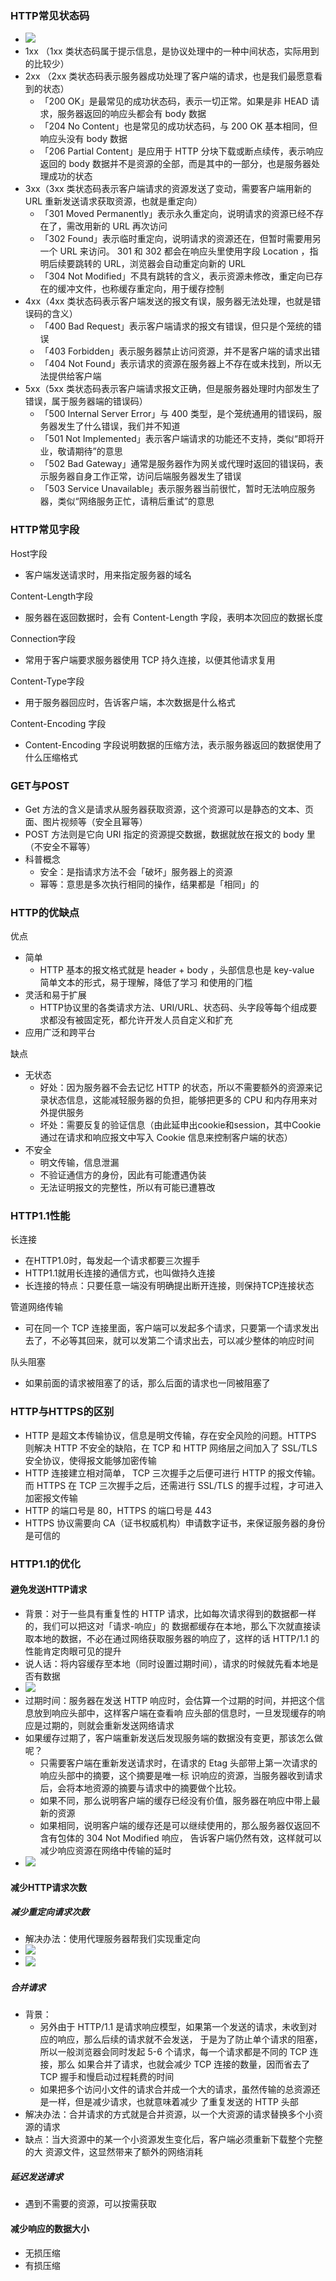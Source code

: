 ### HTTP常见状态码

- ![](HTTP状态码.png)
- 1xx （1xx 类状态码属于提示信息，是协议处理中的⼀种中间状态，实际⽤到的⽐较少）
- 2xx （2xx 类状态码表示服务器成功处理了客户端的请求，也是我们最愿意看到的状态）
  - 「200 OK」是最常⻅的成功状态码，表示⼀切正常。如果是⾮ HEAD 请求，服务器返回的响应头都会有 body 数据
  - 「204 No Content」也是常⻅的成功状态码，与 200 OK 基本相同，但响应头没有 body 数据
  - 「206 Partial Content」是应⽤于 HTTP 分块下载或断点续传，表示响应返回的 body 数据并不是资源的全部，而是其中的⼀部分，也是服务器处理成功的状态
- 3xx（3xx 类状态码表示客户端请求的资源发送了变动，需要客户端⽤新的 URL 重新发送请求获取资源，也就是重定向） 
  - 「301 Moved Permanently」表示永久重定向，说明请求的资源已经不存在了，需改⽤新的 URL 再次访问
  - 「302 Found」表示临时重定向，说明请求的资源还在，但暂时需要⽤另⼀个 URL 来访问。 301 和 302 都会在响应头⾥使⽤字段 Location ，指明后续要跳转的 URL，浏览器会⾃动重定向新的 URL
  - 「304 Not Modified」不具有跳转的含义，表示资源未修改，重定向已存在的缓冲⽂件，也称缓存重定向，用于缓存控制
- 4xx（4xx 类状态码表示客户端发送的报⽂有误，服务器⽆法处理，也就是错误码的含义） 
  - 「400 Bad Request」表示客户端请求的报⽂有错误，但只是个笼统的错误
  - 「403 Forbidden」表示服务器禁⽌访问资源，并不是客户端的请求出错
  - 「404 Not Found」表示请求的资源在服务器上不存在或未找到，所以⽆法提供给客户端
- 5xx（5xx 类状态码表示客户端请求报⽂正确，但是服务器处理时内部发⽣了错误，属于服务器端的错误码） 
  - 「500 Internal Server Error」与 400 类型，是个笼统通⽤的错误码，服务器发⽣了什么错误，我们并不知道
  - 「501 Not Implemented」表示客户端请求的功能还不⽀持，类似“即将开业，敬请期待”的意思
  - 「502 Bad Gateway」通常是服务器作为⽹关或代理时返回的错误码，表示服务器⾃身⼯作正常，访问后端服务器发⽣了错误
  - 「503 Service Unavailable」表示服务器当前很忙，暂时⽆法响应服务器，类似“⽹络服务正忙，请稍后重试”的意思



### HTTP常见字段

Host字段

- 客户端发送请求时，⽤来指定服务器的域名



Content-Length字段

- 服务器在返回数据时，会有 Content-Length 字段，表明本次回应的数据⻓度



Connection字段

- 常⽤于客户端要求服务器使⽤ TCP 持久连接，以便其他请求复⽤



Content-Type字段

- ⽤于服务器回应时，告诉客户端，本次数据是什么格式



Content-Encoding 字段

- Content-Encoding 字段说明数据的压缩⽅法，表示服务器返回的数据使⽤了什么压缩格式



### GET与POST

- Get ⽅法的含义是请求从服务器获取资源，这个资源可以是静态的⽂本、⻚⾯、图⽚视频等（安全且幂等）
- POST ⽅法则是它向 URI 指定的资源提交数据，数据就放在报⽂的 body 里（不安全不幂等）
- 科普概念
  - 安全：是指请求⽅法不会「破坏」服务器上的资源
  - 幂等：意思是多次执⾏相同的操作，结果都是「相同」的



### HTTP的优缺点

优点

- 简单
  - HTTP 基本的报⽂格式就是 header + body ，头部信息也是 key-value 简单⽂本的形式，易于理解，降低了学习 和使⽤的⻔槛
- 灵活和易于扩展
  - HTTP协议⾥的各类请求⽅法、URI/URL、状态码、头字段等每个组成要求都没有被固定死，都允许开发⼈员⾃定义和扩充
-  应⽤⼴泛和跨平台



缺点

- 无状态
  - 好处：因为服务器不会去记忆 HTTP 的状态，所以不需要额外的资源来记录状态信息，这能减轻服务器的负担，能够把更多的 CPU 和内存⽤来对外提供服务
  - 坏处：需要反复的验证信息（由此延申出cookie和session，其中Cookie 通过在请求和响应报⽂中写⼊ Cookie 信息来控制客户端的状态）
- 不安全
  - 明文传输，信息泄漏
  - 不验证通信⽅的身份，因此有可能遭遇伪装
  - ⽆法证明报⽂的完整性，所以有可能已遭篡改



### HTTP1.1性能

长连接

- 在HTTP1.0时，每发起一个请求都要三次握手
- HTTP1.1就用长连接的通信方式，也叫做持久连接
- 长连接的特点：只要任意一端没有明确提出断开连接，则保持TCP连接状态



管道网络传输

- 可在同⼀个 TCP 连接里面，客户端可以发起多个请求，只要第⼀个请求发出去了，不必等其回来，就可以发第二个请求出去，可以减少整体的响应时间



队头阻塞

- 如果前面的请求被阻塞了的话，那么后面的请求也一同被阻塞了



### HTTP与HTTPS的区别

-  HTTP 是超⽂本传输协议，信息是明⽂传输，存在安全⻛险的问题。HTTPS 则解决 HTTP 不安全的缺陷，在 TCP 和 HTTP ⽹络层之间加⼊了 SSL/TLS 安全协议，使得报⽂能够加密传输
- HTTP 连接建⽴相对简单， TCP 三次握⼿之后便可进⾏ HTTP 的报⽂传输。⽽ HTTPS 在 TCP 三次握⼿之后，还需进⾏ SSL/TLS 的握⼿过程，才可进⼊加密报⽂传输 
- HTTP 的端⼝号是 80，HTTPS 的端⼝号是 443
- HTTPS 协议需要向 CA（证书权威机构）申请数字证书，来保证服务器的身份是可信的



### HTTP1.1的优化

#### 避免发送HTTP请求

- 背景：对于⼀些具有重复性的 HTTP 请求，⽐如每次请求得到的数据都⼀样的，我们可以把这对「请求-响应」的 数据都缓存在本地，那么下次就直接读取本地的数据，不必在通过⽹络获取服务器的响应了，这样的话 HTTP/1.1 的性能肯定⾁眼可⻅的提升
- 说人话：将内容缓存至本地（同时设置过期时间），请求的时候就先看本地是否有数据
- ![](HTTP缓存(1).png)
- 过期时间：服务器在发送 HTTP 响应时，会估算⼀个过期的时间，并把这个信息放到响应头部中，这样客户端在查看响 应头部的信息时，⼀旦发现缓存的响应是过期的，则就会重新发送⽹络请求
- 如果缓存过期了，客户端重新发送后发现服务端的数据没有变更，那该怎么做呢？
  - 只需要客户端在重新发送请求时，在请求的 Etag 头部带上第⼀次请求的响应头部中的摘要，这个摘要是唯⼀标 识响应的资源，当服务器收到请求后，会将本地资源的摘要与请求中的摘要做个⽐较。 
  - 如果不同，那么说明客户端的缓存已经没有价值，服务器在响应中带上最新的资源
  - 如果相同，说明客户端的缓存还是可以继续使⽤的，那么服务器仅返回不含有包体的 304 Not Modified 响应， 告诉客户端仍然有效，这样就可以减少响应资源在⽹络中传输的延时
- ![](HTTP缓存(2).png)





#### 减少HTTP请求次数

##### 减少重定向请求次数

- 解决办法：使用代理服务器帮我们实现重定向
- ![](使用代理服务器(之前).png)
- ![](使用代理服务器(之后).png)



##### 合并请求

- 背景：
  - 另外由于 HTTP/1.1 是请求响应模型，如果第⼀个发送的请求，未收到对应的响应，那么后续的请求就不会发送， 于是为了防⽌单个请求的阻塞，所以⼀般浏览器会同时发起 5-6 个请求，每⼀个请求都是不同的 TCP 连接，那么 如果合并了请求，也就会减少 TCP 连接的数量，因⽽省去了 TCP 握⼿和慢启动过程耗费的时间
  - 如果把多个访问⼩⽂件的请求合并成⼀个⼤的请求，虽然传输的总资源还是⼀样，但是减少请求，也就意味着减少 了重复发送的 HTTP 头部
- 解决办法：合并请求的⽅式就是合并资源，以⼀个⼤资源的请求替换多个⼩资源的请求
- 缺点：当⼤资源中的某⼀个⼩资源发⽣变化后，客户端必须重新下载整个完整的⼤ 资源⽂件，这显然带来了额外的⽹络消耗



##### 延迟发送请求

- 遇到不需要的资源，可以按需获取





#### 减少响应的数据大小

- 无损压缩
- 有损压缩